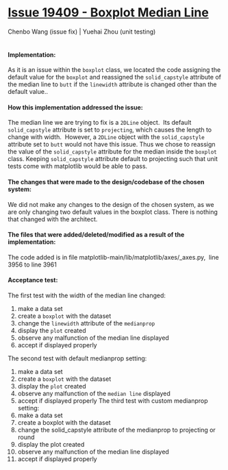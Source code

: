 # [Issue 19409 - Boxplot Median Line](https://github.com/matplotlib/matplotlib/issues/19409)
Chenbo Wang (issue fix) | Yuehai Zhou (unit testing)
<br /><br />

#### Implementation: 
As it is an issue within the `boxplot` class, we located the code assigning the default value for the `boxplot` and reassigned the `solid_capstyle` attribute of the median line to `butt` if the `linewidth` attribute is changed other than the default value.. 

#### How this implementation addressed the issue:
The median line we are trying to fix is a `2DLine` object.  Its default `solid_capstyle` attribute is set to `projecting`, which causes the length to change with width.  However, a `2DLine` object with the `solid_capstyle` attribute set to `butt` would not have this issue. Thus we chose to reassign the value of the `solid_capstyle` attribute for the median inside the `boxplot` class.  Keeping `solid_capstyle` attribute default to projecting such that unit tests come with matplotlib would be able to pass.

#### The changes that were made to the design/codebase of the chosen system:
We did not make any changes to the design of the chosen system, as we are only changing two default values in the boxplot class. There is nothing that changed with the architect. 

#### The files that were added/deleted/modified as a result of the implementation:
The code added is in file matplotlib-main/lib/matplotlib/axes/\_axes.py,  line 3956 to line 3961

#### Acceptance test:
The first test with the width of the median line changed:
1.  make a data set  
2.  create a `boxplot` with the dataset
3.  change the `linewidth` attribute of the `medianprop`
4.  display the `plot` created
5.  observe any malfunction of the median line displayed
6.  accept if displayed properly

The second test with default medianprop setting:
1.  make a data set
2.  create a `boxplot` with the dataset
3.  display the `plot` created
4.  observe any malfunction of the `median line` displayed
5.  accept if displayed properly
The third test with custom medianprop setting:
1.  make a data set
2.  create a boxplot with the dataset
3.  change the solid_capstyle attribute of the medianprop to projecting or round
4.  display the plot created
5.  observe any malfunction of the median line displayed
6.  accept if displayed properly
